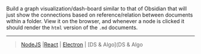 

Build a graph visualization/dash-board similar to that of Obsidian that will just show the connections based on reference/relation between documents within a folder. View it on the browser, and whenever a node is clicked it should render the `html` version of the `.md` documents.







---

>[NodeJS](NodeJS.md) |[React](React.md) | [Electron](Electron.md) | [DS & Algo](DS & Algo







